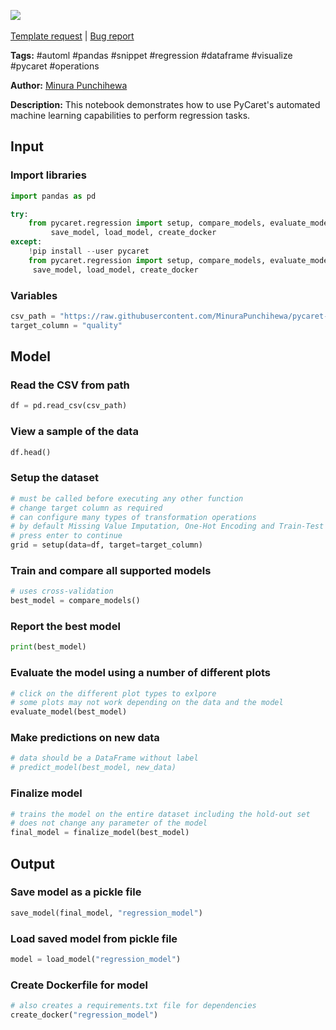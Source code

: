 <a href="https://app.naas.ai/user-redirect/naas/downloader?url=https://raw.githubusercontent.com/jupyter-naas/awesome-notebooks/master/PyCaret/PyCaret_automl_regression.ipynb" target="_parent"><img src="https://naasai-public.s3.eu-west-3.amazonaws.com/open_in_naas.svg"/></a><br><br><a href="https://github.com/jupyter-naas/awesome-notebooks/issues/new?assignees=&labels=&template=template-request.md&title=Tool+-+Action+of+the+notebook+">Template request</a> | <a href="https://github.com/jupyter-naas/awesome-notebooks/issues/new?assignees=&labels=bug&template=bug_report.md&title=PyCaret+-+Automl+regression:+Error+short+description">Bug report</a>

**Tags:** #automl #pandas #snippet #regression #dataframe #visualize #pycaret #operations

**Author:** [Minura Punchihewa](https://www.linkedin.com/in/minurapunchihewa/)

**Description:** This notebook demonstrates how to use PyCaret's automated machine learning capabilities to perform regression tasks.

## Input

### Import libraries


```python
import pandas as pd

try:
    from pycaret.regression import setup, compare_models, evaluate_model, predict_model, finalize_model, \
         save_model, load_model, create_docker
except:
    !pip install --user pycaret
    from pycaret.regression import setup, compare_models, evaluate_model, predict_model, finalize_model, \
     save_model, load_model, create_docker
```

### Variables


```python
csv_path = "https://raw.githubusercontent.com/MinuraPunchihewa/pycaret-automl/main/data/wine-quality.csv"
target_column = "quality"
```

## Model

### Read the CSV from path


```python
df = pd.read_csv(csv_path)
```

### View a sample of the data


```python
df.head()
```

### Setup the dataset


```python
# must be called before executing any other function
# change target column as required
# can configure many types of transformation operations
# by default Missing Value Imputation, One-Hot Encoding and Train-Test Split operations will be performed
# press enter to continue
grid = setup(data=df, target=target_column)
```

### Train and compare all supported models


```python
# uses cross-validation
best_model = compare_models()
```

### Report the best model


```python
print(best_model)
```

### Evaluate the model using a number of different plots


```python
# click on the different plot types to exlpore
# some plots may not work depending on the data and the model
evaluate_model(best_model)
```

### Make predictions on new data


```python
# data should be a DataFrame without label
# predict_model(best_model, new_data)
```

### Finalize model


```python
# trains the model on the entire dataset including the hold-out set
# does not change any parameter of the model
final_model = finalize_model(best_model)
```

## Output

### Save model as a pickle file


```python
save_model(final_model, "regression_model")
```

### Load saved model from pickle file


```python
model = load_model("regression_model")
```

### Create Dockerfile for model


```python
# also creates a requirements.txt file for dependencies
create_docker("regression_model")
```

